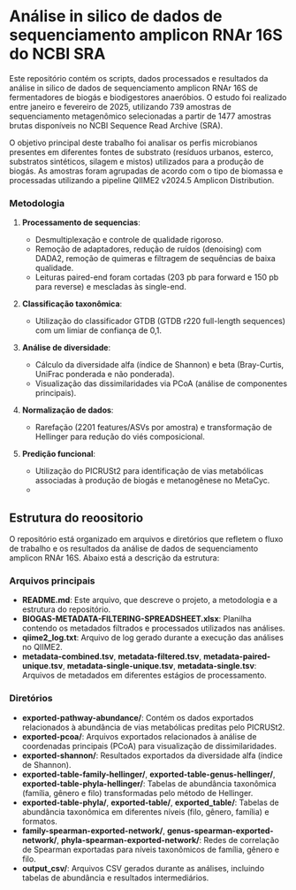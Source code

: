 # Análise in silico de dados de sequenciamento amplicon RNAr 16S do NCBI SRA
Este repositório contém os scripts, dados processados e resultados da análise in silico de dados de sequenciamento amplicon RNAr 16S de fermentadores de biogás e biodigestores anaeróbios. O estudo foi realizado entre janeiro e fevereiro de 2025, utilizando 739 amostras de sequenciamento metagenômico selecionadas a partir de 1477 amostras brutas disponíveis no NCBI Sequence Read Archive (SRA).

O objetivo principal deste trabalho foi analisar os perfis microbianos presentes em diferentes fontes de substrato (resíduos urbanos, esterco, substratos sintéticos, silagem e mistos) utilizados para a produção de biogás. As amostras foram agrupadas de acordo com o tipo de biomassa e processadas utilizando a pipeline QIIME2 v2024.5 Amplicon Distribution.

### Metodologia
1. **Processamento de sequencias**:
   - Desmultiplexação e controle de qualidade rigoroso.
   - Remoção de adaptadores, redução de ruídos (denoising) com DADA2, remoção de quimeras e filtragem de sequências de baixa qualidade.
   - Leituras paired-end foram cortadas (203 pb para forward e 150 pb para reverse) e mescladas às single-end.

2. **Classificação taxonômica**:
   - Utilização do classificador GTDB (GTDB r220 full-length sequences) com um limiar de confiança de 0,1.

3. **Análise de diversidade**:
   - Cálculo da diversidade alfa (índice de Shannon) e beta (Bray-Curtis, UniFrac ponderada e não ponderada).
   - Visualização das dissimilaridades via PCoA (análise de componentes principais).

4. **Normalização de dados**:
   - Rarefação (2201 features/ASVs por amostra) e transformação de Hellinger para redução do viés composicional.

5. **Predição funcional**:
   - Utilização do PICRUSt2 para identificação de vias metabólicas associadas à produção de biogás e metanogênese no MetaCyc.
   - 
## Estrutura do reoositorio
O repositório está organizado em arquivos e diretórios que refletem o fluxo de trabalho e os resultados da análise de dados de sequenciamento amplicon RNAr 16S. Abaixo está a descrição da estrutura:
### Arquivos principais
- **README.md**: Este arquivo, que descreve o projeto, a metodologia e a estrutura do repositório.
- **BIOGAS-METADATA-FILTERING-SPREADSHEET.xlsx**: Planilha contendo os metadados filtrados e processados utilizados nas análises.
- **qiime2_log.txt**: Arquivo de log gerado durante a execução das análises no QIIME2.
- **metadata-combined.tsv**, **metadata-filtered.tsv**, **metadata-paired-unique.tsv**, **metadata-single-unique.tsv**, **metadata-single.tsv**: Arquivos de metadados em diferentes estágios de processamento.

### Diretórios
- **exported-pathway-abundance/**: Contém os dados exportados relacionados à abundância de vias metabólicas preditas pelo PICRUSt2.
- **exported-pcoa/**: Arquivos exportados relacionados à análise de coordenadas principais (PCoA) para visualização de dissimilaridades.
- **exported-shannon/**: Resultados exportados da diversidade alfa (índice de Shannon).
- **exported-table-family-hellinger/**, **exported-table-genus-hellinger/**, **exported-table-phyla-hellinger/**: Tabelas de abundância taxonômica (família, gênero e filo) transformadas pelo método de Hellinger.
- **exported-table-phyla/**, **exported-table/**, **exported_table/**: Tabelas de abundância taxonômica em diferentes níveis (filo, gênero, família) e formatos.
- **family-spearman-exported-network/**, **genus-spearman-exported-network/**, **phyla-spearman-exported-network/**: Redes de correlação de Spearman exportadas para níveis taxonômicos de família, gênero e filo.
- **output_csv/**: Arquivos CSV gerados durante as análises, incluindo tabelas de abundância e resultados intermediários.
